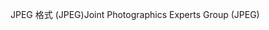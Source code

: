 <span data-ttu-id="46990-101">JPEG 格式 (JPEG)</span><span class="sxs-lookup"><span data-stu-id="46990-101">Joint Photographics Experts Group (JPEG)</span></span>